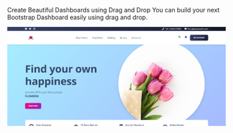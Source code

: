Create Beautiful Dashboards using Drag and Drop
You can build your next Bootstrap Dashboard easily using drag and drop.

![Flora Image](./assets/images/HTML_LandingPae.png)

